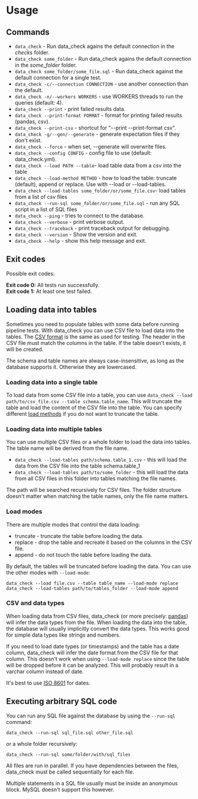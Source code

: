 # Usage

## Commands

* `data_check` - Run data_check agains the default connection in the _checks_ folder.
* `data_check some_folder` - Run data_check agains the default connection in the _some_folder_ folder.
* `data_check some_folder/some_file.sql` - Run data_check against the default connection for a single test.
* `data_check -c/--connection CONNECTION` - use another connection than the default.
* `data_check -n/--workers WORKERS` - use WORKERS threads to run the queries (default: 4).
* `data_check --print` - print failed results data.
* `data_check --print-format FORMAT` - format for printing failed results (pandas, csv).
* `data_check --print-csv` - shortcut for "--print --print-format csv".
* `data_check -g/--gen/--generate` - generate expectation files if they don't exist.
* `data_check --force` - when set, --generate will overwrite files.
* `data_check --config CONFIG` - config file to use (default: data_check.yml).
* `data_check --load PATH --table`-  load table data from a csv into the table
* `data_check --load-method METHOD` -  how to load the table: truncate (default), append or replace. Use with --load or --load-tables.
* `data_check --load-tables some_folder/or/some_file.csv`-  load tables from a list of csv files
* `data_check --run-sql some_folder/or/some_file.sql` - run any SQL script in a list of SQL files
* `data_check --ping` - tries to connect to the database.
* `data_check --verbose` - print verbose output.
* `data_check --traceback` - print traceback output for debugging.
* `data_check --version` - Show the version and exit.
* `data_check --help` - show this help message and exit.

## Exit codes

Possible exit codes:

__Exit code 0:__ All tests run successfully.<br/>
__Exit code 1:__ At least one test failed.


## Loading data into tables

Sometimes you need to populate tables with some data before running pipeline tests. With data_check you can use CSV file to load data into the tables. The [CSV format](usage.md#csv-format) is the same as used for testing. The header in the CSV file must match the columns in the table. If the table doesn't exists, it will be created.

The schema and table names are always case-insensitive, as long as the database supports it. Otherwise they are lowercased.

### Loading data into a single table

To load data from some CSV file into a table, you can use `data_check --load path/to/csv_file.csv --table schema.table_name`. This will truncate the table and load the content of the CSV file into the table. You can specify different [load methods](usage.md#load-methods) if you do not want to truncate the table.

### Loading data into multiple tables

You can use multiple CSV files or a whole folder to load the data into tables. The table name will be derived from the file name.

* `data_check --load-tables path/schema.table_1.csv` - this will load the data from the CSV file into the table schema.table_1
* `data_check --load-tables path/to/some_folder` - this will load the data from all CSV files in this folder into tables matching the file names.

The path will be searched recursively for CSV files. The folder structure doesn't matter when matching the table names, only the file name matters.

### Load modes

There are multiple modes that control the data loading:

* truncate - truncate the table before loading the data.
* replace - drop the table and recreate it based on the columns in the CSV file.
* append - do not touch the table before loading the data.

By default, the tables will be truncated before loading the data. You can use the other modes with `--load-mode`:

`data_check --load file.csv --table table_name --load-mode replace`
`data_check --load-tables path/to/tables_folder --load-mode append`

### CSV and data types

When loading data from CSV files, data_check (or more precisely: [pandas](https://pandas.pydata.org/)) will infer the data types from the file.
When loading the data into the table, the database will usually implicitly convert the data types.
This works good for simple data types like strings and numbers.

If you need to load date types (or timestamps) and the table has a date column, data_check will infer the date format from the CSV file for that column.
This doesn't work when using `--load-mode replace` since the table will be dropped before it can be analyzed. This will probably result in a varchar column instead of date.

It's best to use [ISO 8601](https://en.wikipedia.org/wiki/ISO_8601) for dates.

## Executing arbitrary SQL code

You can run any SQL file against the database by using the `--run-sql` command:

`data_check --run-sql sql_file.sql other_file.sql`

or a whole folder recursively:

`data_check --run-sql some/folder/with/sql_files`

All files are run in parallel. If you have dependencies between the files, data_check must be called sequentially for each file.

Multiple statements in a SQL file usually must be inside an anonymous block. MySQL doesn't support this however.
